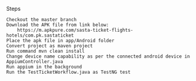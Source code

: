 Steps

    Checkout the master branch
    Download the APK file from link below:
        https://m.apkpure.com/sasta-ticket-flights-hotels/com.pk.sastaticket
    Place the apk file in app/Android folder
    Convert project as maven project
    Run command mvn clean install
    Change device name capability as per the connected android device in AppiumController.java
    Run appium in the background
    Run the TestTicketWorkflow.java as TestNG test
